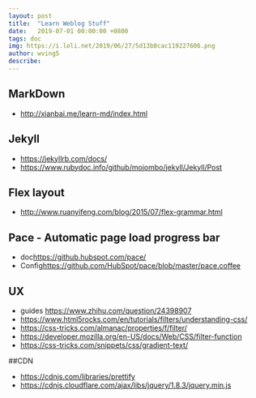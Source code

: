 ```yaml
---
layout: post
title:  "Learn Weblog Stuff"
date:   2019-07-01 00:00:00 +0800
tags: doc
img: https://i.loli.net/2019/06/27/5d13b0cac119227606.png
author: wving5
describe: 
---
```


## MarkDown
* <http://xianbai.me/learn-md/index.html>

## Jekyll
* <https://jekyllrb.com/docs/>
* <https://www.rubydoc.info/github/mojombo/jekyll/Jekyll/Post>


## Flex layout
* <http://www.ruanyifeng.com/blog/2015/07/flex-grammar.html>

## Pace - Automatic page load progress bar
* doc<https://github.hubspot.com/pace/>
* Config<https://github.com/HubSpot/pace/blob/master/pace.coffee>

## UX
* guides <https://www.zhihu.com/question/24398907>
* <https://www.html5rocks.com/en/tutorials/filters/understanding-css/>
* <https://css-tricks.com/almanac/properties/f/filter/>
* <https://developer.mozilla.org/en-US/docs/Web/CSS/filter-function>
* <https://css-tricks.com/snippets/css/gradient-text/>

##CDN
* <https://cdnjs.com/libraries/prettify>
* <https://cdnjs.cloudflare.com/ajax/libs/jquery/1.8.3/jquery.min.js>